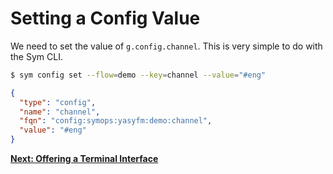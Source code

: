 # Setting a Config Value

We need to set the value of `g.config.channel`. This is very simple to do with the Sym CLI.

```bash
$ sym config set --flow=demo --key=channel --value="#eng"
```

```json
{
  "type": "config",
  "name": "channel",
  "fqn": "config:symops:yasyfm:demo:channel",
  "value": "#eng"
}
```

**[Next: Offering a Terminal Interface](10_terminal_interface.md)**
